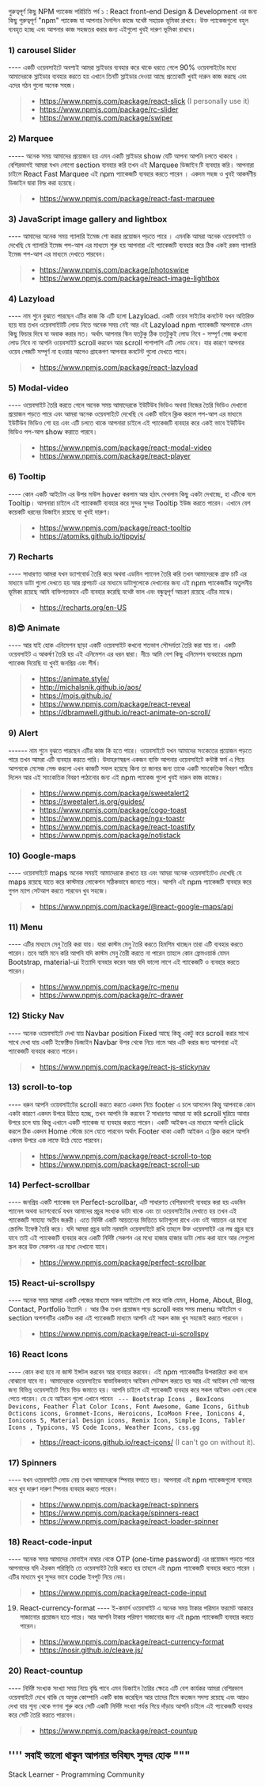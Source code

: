 গুরুত্বপূর্ণ কিছু NPM প্যাকেজ পরিচিতি পর্ব ১ :
React front-end Design & Development এর জন্য কিছু গুরুত্বপূর্ণ "npm" প্যাকেজ যা আপনার দৈনন্দিন কাজে যথেষ্ট সহায়ক ভূমিকা রাখবে। উক্ত প্যাকেজগুলো বহুল ব্যবহৃত হচ্ছে এবং আপনার কাজ সহজতর করার জন্য এইগুলো খুবই দারুণ ভূমিকা রাখবে।

### 1) carousel Slider 
 ---- একটি ওয়েবসাইটে অবশ্যই আমরা স্লাইডার ব্যবহার করে থাকে ধরতে গেলে 90% ওয়েবসাইটের মধ্যে আমাদেরকে স্লাইডার ব্যবহার করতে হয় এখানে তিনটি স্লাইডার দেওয়া আছে প্রত্যেকটি খুবই দারুন কাজ করছে এবং এদের গঠন গুলো অনেক সহজ।
> - https://www.npmjs.com/package/react-slick (I personally use it)
> - https://www.npmjs.com/package/rc-slider
> - https://www.npmjs.com/package/swiper
### 2) Marquee 
 ----- অনেক সময় আমাদের প্রয়োজন হয় এমন একটি স্লাইডার show যেটি আপনা আপনি চলতে থাকবে । বেশিরভাগই আমরা যখন লোগো section ব্যবহার করি তখন এই Marquee ডিজাইন টি ব্যবহার করি। আপনারা চাইলে React Fast Marquee এই npm প্যাকেজটি ব্যবহার করতে পারেন । একদম সহজ ও খুবই আকর্ষণীয় ডিজাইন দ্বারা বিল্ড করা হয়েছে।
> - https://www.npmjs.com/package/react-fast-marquee

### 3) JavaScript image gallery and lightbox
 ---- আমাদের অনেক সময় গ্যালারি ইমেজ শো করার প্রয়োজন পড়তে পারে । এমনকি আমরা অনেক ওয়েবসাইট ও দেখেছি যে গ্যালারি ইমেজ পপ-আপ এর মাধ্যমে শুরু হয় আপনারা এই প্যাকেজটি ব্যবহার করে ঠিক একই রকম গ্যালারি ইমেজ পপ-আপ এর মাধ্যমে দেখাতে পারবেন।
> - https://www.npmjs.com/package/photoswipe
> - https://www.npmjs.com/package/react-image-lightbox
### 4) Lazyload 
---- নাম শুনে বুঝতে পারছেন এটির কাজ কি এটি হলো Lazyload. একটি ওয়েব সাইটের কনটেন্ট যখন অতিরিক্ত হয়ে যায় তখন ওয়েবসাইটটি লোড নিতে অনেক সময় নেই আর এই Lazyload npm প্যাকেজটি আপনাকে এমন কিছু ফিচার দিবে যা অবাক করার মত। অর্থাৎ আপনার স্কিন যতটুকু ঠিক ততটুকুই লোড নিবে - সম্পূর্ণ পেজ কখনো লোড নিবে না আপনি ওয়েবসাইট scroll করবেন আর scroll পাশাপাশি এটি লোড নেবে। যার কারণে আপনার ওয়েব পেজটি সম্পূর্ণ না হওয়ার আগেও গ্রাহকগণ আপনার কনটেন্ট গুলো দেখতে পাবে।
> - https://www.npmjs.com/package/react-lazyload

### 5) Modal-video 
 ---- ওয়েবসাইট তৈরি করতে গেলে অনেক সময় আমাদেরকে ইউটিউব ভিডিও অথবা নিজের তৈরি ভিডিও দেখানো প্রয়োজন পড়তে পারে এবং আমরা অনেক ওয়েবসাইটে দেখেছি যে একটি বাটনে ক্লিক করলে পপ-আপ এর মাধ্যমে ইউটিউব ভিডিও শো হয় এবং এটি চলতে থাকে আপনারা চাইলে এই প্যাকেজটি ব্যবহার করে একই ভাবে ইউটিউব ভিডিও পপ-আপ show করাতে পারবে।
> - https://www.npmjs.com/package/react-modal-video
> - https://www.npmjs.com/package/react-player
> 
### 6) Tooltip
 ---- কোন একটি আইটেম এর উপর মাউস hover করলাম আর হঠাৎ দেখলাম কিছু একটা দেখাচ্ছে, হা এটিকে বলে Tooltip। আপনারা চাইলে এই প্যাকেজটি ব্যবহার করে সুন্দর সুন্দর Tooltip ইউজ করতে পারেন। এখানে বেশ কয়েকটি ধরনের ডিজাইন রয়েছে যা খুবই দারুণ।
> - https://www.npmjs.com/package/react-tooltip
> - https://atomiks.github.io/tippyjs/
### 7) Recharts 
 ---- সাধারণত আমরা যখন ড্যাশবোর্ড তৈরি করে অথবা এডমিন প্যানেল তৈরি করি তখন আমাদেরকে গ্রাফ চার্ট এর মাধ্যমে ডাটা গুলো দেখতে হয় আর গ্রাপচাট এর মাধ্যমে ডাটাগুলোকে দেখানোর জন্য এই npm প্যাকেজটির অতুলনীয় ভূমিকা রয়েছে আমি ব্যক্তিগতভাবে এটি ব্যবহার করেছি যথেষ্ট ভাল এবং বন্ধুত্বপূর্ণ আচরণ রয়েছে এটির মাঝে।
> - https://recharts.org/en-US

### 8)😎 Animate 
---- আর যাই হোক এনিমেশন ছাড়া একটি ওয়েবসাইট কখনো শতভাগ সৌন্দর্যতা তৈরি করা যায় না। একটি ওয়েবসাইট এ আকর্ষণ তৈরি হয় এই এনিমেশন এর ধরন দ্বারা। নীচে আমি বেশ কিছু এনিমেশন ব্যবহারের npm প্যাকেজ দিয়েছি যা খুবই জনপ্রিয় এবং শীর্ষ।
> - https://animate.style/
> - http://michalsnik.github.io/aos/
> - https://mojs.github.io/
> - https://www.npmjs.com/package/react-reveal
> - https://dbramwell.github.io/react-animate-on-scroll/

### 9) Alert
------ নাম শুনে বুঝতে পারছেন এটির কাজ কি হতে পারে। ওয়েবসাইটে যখন আমাদের সংকেতের প্রয়োজন পড়তে পারে তখন আমরা এটি ব্যবহার করতে পারি। উদাহরণস্বরূপ একজন ব্যক্তি আপনার ওয়েবসাইটে কন্টাক্ট ফর্ম এ গিয়ে আপনাকে মেসেজ সেন্ড করলো এখন কাজটি সফল হয়েছে কিনা তা জানার জন্য তাকে একটি সাংকেতিক বিবরণ পাঠিয়ে দিলেন আর এই সাংকেতিক বিবরণ পাঠানোর জন্য এই npm প্যাকেজ গুলো খুবই দারুন কাজ কাজের।
 > - https://www.npmjs.com/package/sweetalert2
 >- https://sweetalert.js.org/guides/
 > - https://www.npmjs.com/package/cogo-toast
> - https://www.npmjs.com/package/ngx-toastr
> - https://www.npmjs.com/package/react-toastify
> - https://www.npmjs.com/package/notistack
### 10) Google-maps
---- ওয়েবসাইটে maps অনেক সময়ই আমাদেরকে রাখতে হয় এবং আমরা অনেক ওয়েবসাইটেও দেখেছি যে maps রয়েছে যাতে করে কাস্টমার লোকেশন সঠিকভাবে জানতে পারে। আপনি এই npm প্যাকেজটি ব্যবহার করে গুগল ম্যাপ সেটআপ করতে পারবেন খুব সহজে।
> - https://www.npmjs.com/package/@react-google-maps/api

### 11) Menu 
---- এটির মাধ্যমে মেনু তৈরি করা যায়। যারা কাস্টম মেনু তৈরি করতে হিমশিম খাচ্ছেন তারা এটি ব্যবহার করতে পারেন। তবে আমি মনে করি আপনি যদি কাস্টম মেনু তৈরী করতে না পারেন তাহলে কোন ফ্রেমওয়ার্ক যেমন Bootstrap, material-ui ইত্যাদি ব্যবহার করেন আর যদি ভালো লাগে এই প্যাকেজটি ও ব্যবহার করতে পারেন।
> - https://www.npmjs.com/package/rc-menu
> - https://www.npmjs.com/package/rc-drawer
### 12) Sticky Nav 
---- অনেক ওয়েবসাইটে দেখা যায় Navbar position Fixed আছে কিন্তু একটু করে scroll করার সাথে সাথে দেখা যায় একটি ইফেক্টিভ ডিজাইন Navbar উপর থেকে নিচে নামে আর এটি করার জন্য আপনারা এই প্যাকেজটি ব্যবহার করতে পারেন।
> - https://www.npmjs.com/package/react-js-stickynav

### 13) scroll-to-top
---- ধরুন আপনি ওয়েবসাইটের scroll করতে করতে একদম নিচে footer এ চলে আসলেন কিন্তু আপনাকে কোন একটা কারণে একদম উপরে উঠতে হচ্ছে, তখন আপনি কি করবেন ? সাধারণত আমরা যা করি scroll ঘুরিয়ে আবার উপরে চলে যায় কিন্তু এখানে একটি প্যাকেজ যা ব্যবহার করতে পারেন। একটি আইকন এর মাধ্যমে আপনি click করলে ঠিক একদম Home স্টেজে চলে যেতে পারবেন অর্থাৎ Footer থাকা একটি আইকন এ ক্লিক করলে আপনি একদম উপরে এক লাফে উঠে যেতে পারবেন।
> - https://www.npmjs.com/package/react-scroll-to-top
>- https://www.npmjs.com/package/react-scroll-up

### 14) Perfect-scrollbar 
---- জনপ্রিয় একটি প্যাকেজ হল Perfect-scrollbar, এটি সাধারণত বেশিরভাগই ব্যবহার করা হয় এডমিন প্যানেল অথবা ড্যাশবোর্ডে যখন আমাদের প্রচুর সংখ্যক ডাটা থাকে এবং তা ওয়েবসাইটের দেখাতে হয় তখন এই প্যাকেজটি সাহায্য অতীব জরুরী। এতে নির্দিষ্ট একটি আয়তনের ভিত্তিতে ডাটাগুলো রাখে এবং ওই আয়তন এর মধ্যে স্ক্রোলিং ইফেক্ট তৈরি করে। যদি আমরা প্রচুর ডাটা নরমালি ওয়েবসাইটে রাখি তাহলে উক্ত ওয়েবসাইট এর লম্ব প্রচুর হয়ে যাবে তাই এই প্যাকেজটি ব্যবহার করে একটি নির্দিষ্ট সেকশন এর মধ্যে হাজার হাজার ডাটা লোড করা যাবে আর সেগুলো স্ক্রল করে উক্ত সেকশন এর মধ্যে দেখানো যাবে।
 > - https://www.npmjs.com/package/perfect-scrollbar

### 15) React-ui-scrollspy
---- অনেক সময় আমরা একটি পেজের মাধ্যমে সকল আইটেম শো করে থাকি যেমন, Home, About, Blog, Contact, Portfolio ইত্যাদি । আর ঠিক তখন প্রয়োজন পড়ে scroll করার সময় menu আইটেমে ও section অপশনটির একটিভ করা এই প্যাকেজটি মাধ্যমে আপনি এই সকল কাজ খুব সহজেই করতে পারবেন ।
> - https://www.npmjs.com/package/react-ui-scrollspy

### 16) React Icons 
---- কোন কথা হবে না জাস্ট ইন্সটল করবেন আর ব্যবহার করবেন। এই npm প্যাকেজটির উপকারিতা কথা বলে বোঝানো যাবে না। আমাদেরকে ওয়েবসাইডে স্বাভাবিকভাবে আইকন সেটআপ করতে হয় আর এই আইকন সেট আপের জন্য বিভিন্ন ওয়েবসাইটে গিয়ে ভিড় জমাতে হয়। আপনি চাইলে এই প্যাকেজটি ব্যবহার করে সকল আইকন এখান থেকে পেতে পারেন। যে যে আইকন গুলো এখানে পাবেন ``` --- Bootstrap Icons , BoxIcons Devicons, Feather Flat Color Icons, Font Awesome, Game Icons, Github Octicons icons, Grommet-Icons, Heroicons, IcoMoon Free, Ionicons 4, Ionicons 5, Material Design icons, Remix Icon, Simple Icons, Tabler Icons , Typicons, VS Code Icons, Weather Icons, css.gg```

> - https://react-icons.github.io/react-icons/ (I can't go on without it).

### 17) Spinners 
---- যখন ওয়েবসাইট লোড নেয় তখন আমাদেরকে স্পিনার বসাতে হয়। আপনারা এই npm প্যাকেজগুলো ব্যবহার করে খুব দারুণ দারুণ স্পিনার ব্যবহার করতে পারেন।
> - https://www.npmjs.com/package/react-spinners
> - https://www.npmjs.com/package/spinners-react
> - https://www.npmjs.com/package/react-loader-spinner

### 18) React-code-input 
---- অনেক সময় আমাদের মোবাইল নাম্বার থেকে OTP (one-time password) এর প্রয়োজন পড়তে পারে আপনাদের যদি ঐরকম পরিস্থিতি তে ওয়েবসাইট তৈরি করতে হয় তাহলে এই npm প্যাকেজটি ব্যবহার করতে পারেন । এটির মাধ্যমে খুব সুন্দর ভাবে code ইনপুট নিয়ে নেয়।
> - https://www.npmjs.com/package/react-code-input
19) React-currency-format
---- ই-কমার্স ওয়েবসাইট এ অনেক সময় টাকার পরিমান ফরমেট আকারে সাজানোর প্রয়োজন হতে পারে। আর আপনি টাকার পরিমাণ সাজানোর জন্য এই npm প্যাকেজটি ব্যবহার করতে পারেন।
> - https://www.npmjs.com/package/react-currency-format
> - https://nosir.github.io/cleave.js/

### 20) React-countup 
---- নির্দিষ্ট সংখ্যক সংখ্যা সময় নিয়ে বৃদ্ধি পাবে এমন ডিজাইন তৈরির ক্ষেত্রে এটি বেশ কার্যকর আমরা বেশিরভাগ ওয়েবসাইটে দেখে থাকি যে অমুক কোম্পানি একটি কাজ করেছিল আর তাদের টিমে কতজন সদস্য রয়েছে এবং আরও দেখা যায় শূন্য থেকে গণনা শুরু করে সেটি একটি নির্দিষ্ট সংখ্যা পর্যন্ত গিয়ে দাঁড়ায় আপনি চাইলে এই প্যাকেজটি ব্যবহার করে সেটি তৈরি করতে পারবেন।
> - https://www.npmjs.com/package/react-countup
> 
## '''' সবাই ভালো থাকুন আপনার ভবিষ্যৎ সুন্দর হোক """
Stack Learner - Programming Community
